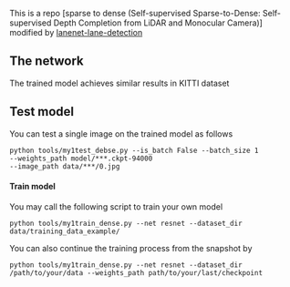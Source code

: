 
This is a repo [sparse to dense (Self-supervised Sparse-to-Dense: Self-supervised Depth Completion from LiDAR and Monocular Camera)] modified by [lanenet-lane-detection](https://github.com/MaybeShewill-CV/lanenet-lane-detection)


## The network


The trained model achieves similar results in KITTI dataset

## Test model
You can test a single image on the trained model as follows

```
python tools/my1test_debse.py --is_batch False --batch_size 1 
--weights_path model/***.ckpt-94000 
--image_path data/***/0.jpg
```


#### Train model
You may call the following script to train your own model

```
python tools/my1train_dense.py --net resnet --dataset_dir data/training_data_example/
```
You can also continue the training process from the snapshot by
```
python tools/my1train_dense.py --net resnet --dataset_dir /path/to/your/data --weights_path path/to/your/last/checkpoint
```


